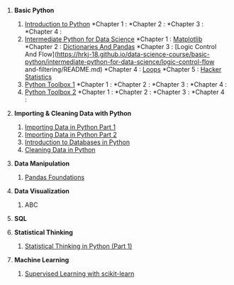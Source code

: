 1. __Basic Python__
    1. [Introduction to Python](https://hrkj-18.github.io/introduction-to-python/)
        *Chapter 1 : [](https://hrkj-18.github.io/)
        *Chapter 2 : [](https://hrkj-18.github.io/)
        *Chapter 3 : [](https://hrkj-18.github.io/)
        *Chapter 4 : [](https://hrkj-18.github.io/)
    2. [Intermediate Python for Data Science](https://hrkj-18.github.io/Intermediate-Python-for-Data-Science/)
        *Chapter 1 : [Matplotlib](https://hrkj-18.github.io/data-science-course/basic-python/intermediate-python-for-data-science/matplotlib/README.md)
        *Chapter 2 : [Dictionaries And Pandas](https://hrkj-18.github.io/data-science-course/basic-python/intermediate-python-for-data-science/dictionaries-and-pandas/README.md)
        *Chapter 3 : [Logic Control And Flow](https://hrkj-18.github.io/data-science-course/basic-python/intermediate-python-for-data-science/logic-control-flow and-filtering/README.md)
        *Chapter 4 : [Loops](https://hrkj-18.github.io/data-science-course/basic-python/intermediate-python-for-data-science/loops/README.md)
        *Chapter 5 : [Hacker Statistics](https://hrkj-18.github.io/data-science-course/basic-python/intermediate-python-for-data-science/hacker-statistics/README.md)
    3. [Python Toolbox 1](https://hrkj-18.github.io/python-data-science-toolbox-part-1/)
        *Chapter 1 : [](https://hrkj-18.github.io/)
        *Chapter 2 : [](https://hrkj-18.github.io/)
        *Chapter 3 : [](https://hrkj-18.github.io/)
        *Chapter 4 : [](https://hrkj-18.github.io/)
    4. [Python Toolbox 2](https://hrkj-18.github.io/python-data-science-toolbox-part-2/)
        *Chapter 1 : [](https://hrkj-18.github.io/)
        *Chapter 2 : [](https://hrkj-18.github.io/)
        *Chapter 3 : [](https://hrkj-18.github.io/)
        *Chapter 4 : [](https://hrkj-18.github.io/)

2. __Importing & Cleaning Data with Python__
    1. [Importing Data in Python Part 1](https://hrkj-18.github.io/importing-data-in-python-part-1/)
    2. [Importing Data in Python Part 2](https://hrkj-18.github.io/importing-data-in-python-part-2/)
    3. [Introduction to Databases in Python](https://hrkj-18.github.io/introduction-to-relational-databases-in-python/)
    4. [Cleaning Data in Python](https://hrkj-18.github.io/cleaning-data-in-python/)

3. __Data Manipulation__ 
    1. [Pandas Foundations](https://hrkj-18.github.io/pandas-foundations/)

4. __Data Visualization__
    1. ABC
    
5. __SQL__

6. __Statistical Thinking__
    1. [Statistical Thinking in Python (Part 1)](https://hrkj-18.github.io/data-science-course/statistical-thinking/statistical-thinking-in-python-part-1/graphical-exploratory-data-analysis/)


7. __Machine Learning__
    1. [Supervised Learning with scikit-learn](https://hrkj-18.github.io/data-science-course/machine-learning/supervised-learning-with-scikit-learn/chapter-1/) 
